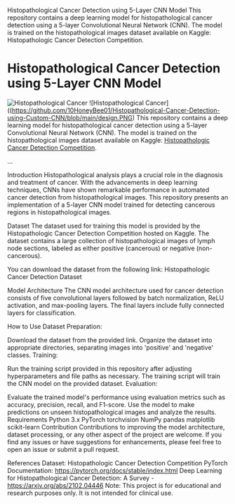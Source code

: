 
Histopathological Cancer Detection using 5-Layer CNN Model
This repository contains a deep learning model for histopathological cancer detection using a 5-layer Convolutional Neural Network (CNN). The model is trained on the histopathological images dataset available on Kaggle: Histopathologic Cancer Detection Competition.
# Histopathological Cancer Detection using 5-Layer CNN Model

![Histopathological Cancer]([design.png](https://github.com/10HoneyBee01/Histopathological-Cancer-Detection-using-Custom-CNN/blob/main/design.PNG))
![Histopathological Cancer]((https://github.com/10HoneyBee01/Histopathological-Cancer-Detection-using-Custom-CNN/blob/main/design.PNG)
This repository contains a deep learning model for histopathological cancer detection using a 5-layer Convolutional Neural Network (CNN). The model is trained on the histopathological images dataset available on Kaggle: [Histopathologic Cancer Detection Competition](https://www.kaggle.com/competitions/histopathologic-cancer-detection).

...

Introduction
Histopathological analysis plays a crucial role in the diagnosis and treatment of cancer. With the advancements in deep learning techniques, CNNs have shown remarkable performance in automated cancer detection from histopathological images. This repository presents an implementation of a 5-layer CNN model trained for detecting cancerous regions in histopathological images.

Dataset
The dataset used for training this model is provided by the Histopathologic Cancer Detection Competition hosted on Kaggle. The dataset contains a large collection of histopathological images of lymph node sections, labeled as either positive (cancerous) or negative (non-cancerous).

You can download the dataset from the following link: Histopathologic Cancer Detection Dataset

Model Architecture
The CNN model architecture used for cancer detection consists of five convolutional layers followed by batch normalization, ReLU activation, and max-pooling layers. The final layers include fully connected layers for classification.

How to Use
Dataset Preparation:

Download the dataset from the provided link.
Organize the dataset into appropriate directories, separating images into 'positive' and 'negative' classes.
Training:

Run the training script provided in this repository after adjusting hyperparameters and file paths as necessary.
The training script will train the CNN model on the provided dataset.
Evaluation:

Evaluate the trained model's performance using evaluation metrics such as accuracy, precision, recall, and F1-score.
Use the model to make predictions on unseen histopathological images and analyze the results.
Requirements
Python 3.x
PyTorch
torchvision
NumPy
pandas
matplotlib
scikit-learn
Contribution
Contributions to improving the model architecture, dataset processing, or any other aspect of the project are welcome. If you find any issues or have suggestions for enhancements, please feel free to open an issue or submit a pull request.

References
Dataset: Histopathologic Cancer Detection Competition
PyTorch Documentation: https://pytorch.org/docs/stable/index.html
Deep Learning for Histopathological Cancer Detection: A Survey - https://arxiv.org/abs/2102.04446
Note: This project is for educational and research purposes only. It is not intended for clinical use.
